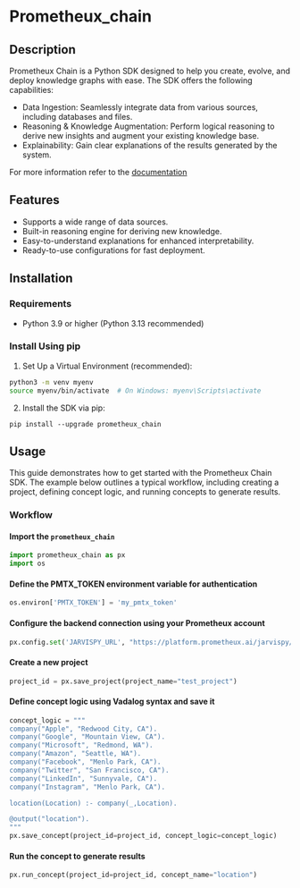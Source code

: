 # Prometheux_chain

## Description
Prometheux Chain is a Python SDK designed to help you create, evolve, and deploy knowledge graphs with ease. The SDK offers the following capabilities:

- Data Ingestion: Seamlessly integrate data from various sources, including databases and files.
- Reasoning & Knowledge Augmentation: Perform logical reasoning to derive new insights and augment your existing knowledge base.
- Explainability: Gain clear explanations of the results generated by the system.

For more information refer to the [documentation](https://docs.prometheux.ai/sdk)

## Features
- Supports a wide range of data sources.
- Built-in reasoning engine for deriving new knowledge.
- Easy-to-understand explanations for enhanced interpretability.
- Ready-to-use configurations for fast deployment.

## Installation

### Requirements
- Python 3.9 or higher (Python 3.13 recommended)

### Install Using pip

1. Set Up a Virtual Environment (recommended):

```bash
python3 -m venv myenv
source myenv/bin/activate  # On Windows: myenv\Scripts\activate
```

2. Install the SDK via pip:

```
pip install --upgrade prometheux_chain
```

## Usage

This guide demonstrates how to get started with the Prometheux Chain SDK. The example below outlines a typical workflow, including creating a project, defining concept logic, and running concepts to generate results.

### Workflow

#### Import the `prometheux_chain`
```python
import prometheux_chain as px
import os
```

#### Define the PMTX_TOKEN environment variable for authentication
```python
os.environ['PMTX_TOKEN'] = 'my_pmtx_token'
```

#### Configure the backend connection using your Prometheux account
```python
px.config.set('JARVISPY_URL', "https://platform.prometheux.ai/jarvispy/'my_organization'/'my_username'")
```

#### Create a new project
```python
project_id = px.save_project(project_name="test_project")
```

#### Define concept logic using Vadalog syntax and save it
```python
concept_logic = """
company("Apple", "Redwood City, CA").
company("Google", "Mountain View, CA").
company("Microsoft", "Redmond, WA").
company("Amazon", "Seattle, WA").
company("Facebook", "Menlo Park, CA").
company("Twitter", "San Francisco, CA").
company("LinkedIn", "Sunnyvale, CA").
company("Instagram", "Menlo Park, CA").

location(Location) :- company(_,Location).

@output("location").
"""
px.save_concept(project_id=project_id, concept_logic=concept_logic)
```

#### Run the concept to generate results
```python
px.run_concept(project_id=project_id, concept_name="location")
```
